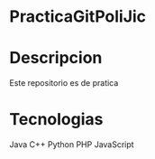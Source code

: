 # PracticaGitPoliJic

# Descripcion

Este repositorio es de pratica

# Tecnologias

Java
C++
Python
PHP
JavaScript
